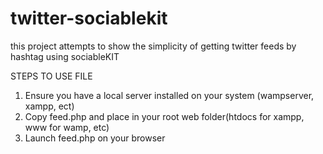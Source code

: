 # twitter-sociablekit
this project attempts to show the simplicity of getting twitter feeds by hashtag using sociableKIT

STEPS TO USE FILE
1. Ensure you have a local server installed on your system (wampserver, xampp, ect)
2. Copy feed.php and place in your root web folder(htdocs for xampp, www for wamp, etc)
3. Launch feed.php on your browser


